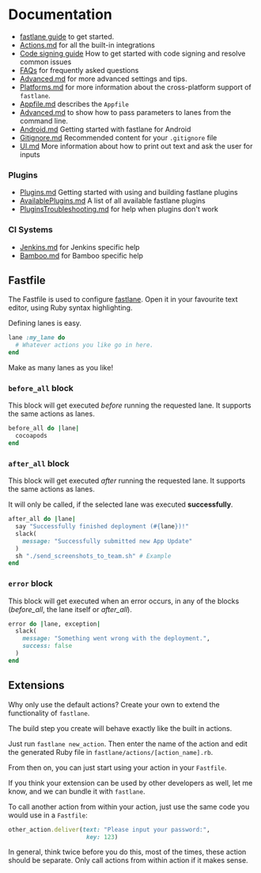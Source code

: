 # Documentation

- [fastlane guide](https://github.com/fastlane/fastlane/blob/master/fastlane/docs/Guide.md) to get started. 
- [Actions.md](https://github.com/fastlane/fastlane/blob/master/fastlane/docs/Actions.md) for all the built-in integrations
- [Code signing guide](Codesigning) How to get started with code signing and resolve common issues
- [FAQs](https://github.com/fastlane/fastlane/blob/master/fastlane/docs/FAQs.md) for frequently asked questions
- [Advanced.md](https://github.com/fastlane/fastlane/blob/master/fastlane/docs/Advanced.md) for more advanced settings and tips.
- [Platforms.md](https://github.com/fastlane/fastlane/blob/master/fastlane/docs/Platforms.md) for more information about the cross-platform support of `fastlane`.
- [Appfile.md](https://github.com/fastlane/fastlane/blob/master/fastlane/docs/Appfile.md) describes the `Appfile`
- [Advanced.md](https://github.com/fastlane/fastlane/blob/master/fastlane/docs/Advanced.md#passing-parameters) to show how to pass parameters to lanes from the command line.
- [Android.md](https://github.com/fastlane/fastlane/blob/master/fastlane/docs/Android.md) Getting started with fastlane for Android
- [Gitignore.md](https://github.com/fastlane/fastlane/blob/master/fastlane/docs/Gitignore.md) Recommended content for your `.gitignore` file
- [UI.md](https://github.com/fastlane/fastlane/blob/master/fastlane/docs/UI.md) More information about how to print out text and ask the user for inputs

### Plugins

- [Plugins.md](https://github.com/fastlane/fastlane/blob/master/fastlane/docs/Plugins.md) Getting started with using and building fastlane plugins
- [AvailablePlugins.md](https://github.com/fastlane/fastlane/blob/master/fastlane/docs/AvailablePlugins.md) A list of all available fastlane plugins
- [PluginsTroubleshooting.md](https://github.com/fastlane/fastlane/blob/master/fastlane/docs/Plugins.md) for help when plugins don't work

### CI Systems

- [Jenkins.md](https://github.com/fastlane/fastlane/blob/master/fastlane/docs/Jenkins.md) for Jenkins specific help
- [Bamboo.md](https://github.com/fastlane/fastlane/blob/master/fastlane/docs/Bamboo.md) for Bamboo specific help

## Fastfile

The Fastfile is used to configure [fastlane](https://fastlane.tools). Open it in your favourite text editor, using Ruby syntax highlighting.

Defining lanes is easy. 

```rb
lane :my_lane do
  # Whatever actions you like go in here.
end
```

Make as many lanes as you like!

### `before_all` block

This block will get executed *before* running the requested lane. It supports the same actions as lanes.

```ruby
before_all do |lane|
  cocoapods
end
```

### `after_all` block

This block will get executed *after* running the requested lane. It supports the same actions as lanes.

It will only be called, if the selected lane was executed **successfully**.

```ruby
after_all do |lane|
  say "Successfully finished deployment (#{lane})!"
  slack(
    message: "Successfully submitted new App Update"
  )
  sh "./send_screenshots_to_team.sh" # Example
end
```

### `error` block

This block will get executed when an error occurs, in any of the blocks (*before_all*, the lane itself or *after_all*).

```ruby
error do |lane, exception|
  slack(
    message: "Something went wrong with the deployment.",
    success: false
  )
end
```

## Extensions

Why only use the default actions? Create your own to extend the functionality of `fastlane`.

The build step you create will behave exactly like the built in actions.

Just run `fastlane new_action`. Then enter the name of the action and edit the generated Ruby file in `fastlane/actions/[action_name].rb`.

From then on, you can just start using your action in your `Fastfile`.

If you think your extension can be used by other developers as well, let me know, and we can bundle it with `fastlane`.

To call another action from within your action, just use the same code you would use in a `Fastfile`:

```ruby
other_action.deliver(text: "Please input your password:", 
                      key: 123)
```

In general, think twice before you do this, most of the times, these action should be separate. Only call actions from within action if it makes sense.

